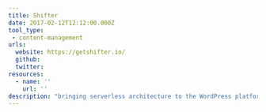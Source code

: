 ```yaml
---
title: Shifter
date: 2017-02-12T12:12:00.000Z
tool_type:
 - content-management
urls:
  website: https://getshifter.io/
  github:
  twitter:
resources:
  - name: ''
    url: ''
description: "bringing serverless architecture to the WordPress platform"
---
```

